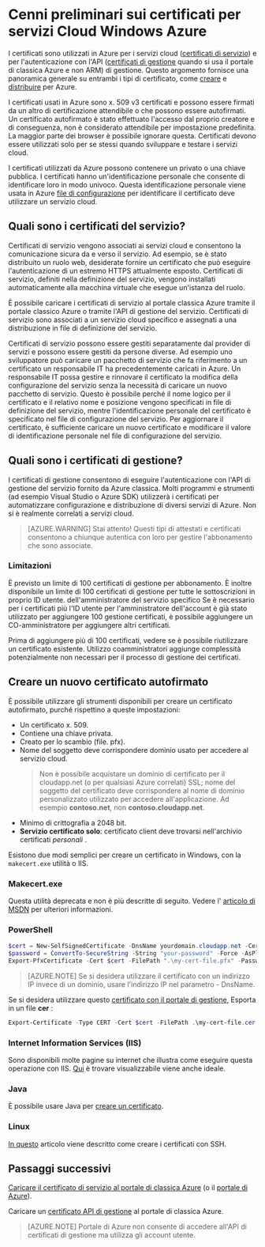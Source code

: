 <properties 
    pageTitle="Servizi e i certificati di gestione cloud | Microsoft Azure" 
    description="Informazioni su come creare e utilizzare i certificati con Microsoft Azure" 
    services="cloud-services" 
    documentationCenter=".net" 
    authors="Thraka" 
    manager="timlt" 
    editor=""/>

<tags 
    ms.service="cloud-services" 
    ms.workload="tbd" 
    ms.tgt_pltfrm="na" 
    ms.devlang="na" 
    ms.topic="article" 
    ms.date="10/11/2016"
    ms.author="adegeo"/>

# <a name="certificates-overview-for-azure-cloud-services"></a>Cenni preliminari sui certificati per servizi Cloud Windows Azure
I certificati sono utilizzati in Azure per i servizi cloud ([certificati di servizio](#what-are-service-certificates)) e per l'autenticazione con l'API ([certificati di gestione](#what-are-management-certificates) quando si usa il portale di classica Azure e non ARM) di gestione. Questo argomento fornisce una panoramica generale su entrambi i tipi di certificato, come [creare](#create) e [distribuire](#deploy) per Azure.

I certificati usati in Azure sono x. 509 v3 certificati e possono essere firmati da un altro di certificazione attendibile o che possono essere autofirmati. Un certificato autofirmato è stato effettuato l'accesso dal proprio creatore e di conseguenza, non è considerato attendibile per impostazione predefinita. La maggior parte dei browser è possibile ignorare questa. Certificati devono essere utilizzati solo per se stessi quando sviluppare e testare i servizi cloud. 

I certificati utilizzati da Azure possono contenere un privato o una chiave pubblica. I certificati hanno un'identificazione personale che consente di identificare loro in modo univoco. Questa identificazione personale viene usata in Azure [file di configurazione](cloud-services-configure-ssl-certificate.md) per identificare il certificato deve utilizzare un servizio cloud. 

## <a name="what-are-service-certificates"></a>Quali sono i certificati del servizio?
Certificati di servizio vengono associati ai servizi cloud e consentono la comunicazione sicura da e verso il servizio. Ad esempio, se è stato distribuito un ruolo web, desiderate fornire un certificato che può eseguire l'autenticazione di un estremo HTTPS attualmente esposto. Certificati di servizio, definiti nella definizione del servizio, vengono installati automaticamente alla macchina virtuale che esegue un'istanza del ruolo. 

È possibile caricare i certificati di servizio al portale classica Azure tramite il portale classico Azure o tramite l'API di gestione del servizio. Certificati di servizio sono associati a un servizio cloud specifico e assegnati a una distribuzione in file di definizione del servizio.

Certificati di servizio possono essere gestiti separatamente dal provider di servizi e possono essere gestiti da persone diverse. Ad esempio uno sviluppatore può caricare un pacchetto di servizio che fa riferimento a un certificato un responsabile IT ha precedentemente caricati in Azure. Un responsabile IT possa gestire e rinnovare il certificato la modifica della configurazione del servizio senza la necessità di caricare un nuovo pacchetto di servizio. Questo è possibile perché il nome logico per il certificato e il relativo nome e posizione vengono specificati in file di definizione del servizio, mentre l'identificazione personale del certificato è specificato nel file di configurazione del servizio. Per aggiornare il certificato, è sufficiente caricare un nuovo certificato e modificare il valore di identificazione personale nel file di configurazione del servizio.

## <a name="what-are-management-certificates"></a>Quali sono i certificati di gestione?
I certificati di gestione consentono di eseguire l'autenticazione con l'API di gestione del servizio fornito da Azure classica. Molti programmi e strumenti (ad esempio Visual Studio o Azure SDK) utilizzerà i certificati per automatizzare configurazione e distribuzione di diversi servizi di Azure. Non si è realmente correlati a servizi cloud. 

>[AZURE.WARNING] Stai attento! Questi tipi di attestati e certificati consentono a chiunque autentica con loro per gestire l'abbonamento che sono associate. 

### <a name="limitations"></a>Limitazioni
È previsto un limite di 100 certificati di gestione per abbonamento. È inoltre disponibile un limite di 100 certificati di gestione per tutte le sottoscrizioni in proprio ID utente. dell'amministratore del servizio specifico Se è necessario per i certificati più l'ID utente per l'amministratore dell'account è già stato utilizzato per aggiungere 100 gestione certificati, è possibile aggiungere un CO-amministratore per aggiungere altri certificati. 

Prima di aggiungere più di 100 certificati, vedere se è possibile riutilizzare un certificato esistente. Utilizzo coamministratori aggiunge complessità potenzialmente non necessari per il processo di gestione dei certificati.


<a name="create"></a>
## <a name="create-a-new-self-signed-certificate"></a>Creare un nuovo certificato autofirmato
È possibile utilizzare gli strumenti disponibili per creare un certificato autofirmato, purché rispettino a queste impostazioni:

* Un certificato x. 509.
* Contiene una chiave privata.
* Creato per lo scambio (file. pfx).
* Nome del soggetto deve corrispondere dominio usato per accedere al servizio cloud. 
    > Non è possibile acquistare un dominio di certificato per il cloudapp.net (o per qualsiasi Azure correlati) SSL; nome del soggetto del certificato deve corrispondere al nome di dominio personalizzato utilizzato per accedere all'applicazione. Ad esempio **contoso.net**, non **contoso.cloudapp.net**.
* Minimo di crittografia a 2048 bit.
* **Servizio certificato solo**: certificato client deve trovarsi nell'archivio certificati *personali* .

Esistono due modi semplici per creare un certificato in Windows, con la `makecert.exe` utilità o IIS.

### <a name="makecertexe"></a>Makecert.exe

Questa utilità deprecata e non è più descritte di seguito. Vedere l' [articolo di MSDN](https://msdn.microsoft.com/library/windows/desktop/aa386968) per ulteriori informazioni.

### <a name="powershell"></a>PowerShell

```powershell
$cert = New-SelfSignedCertificate -DnsName yourdomain.cloudapp.net -CertStoreLocation "cert:\LocalMachine\My"
$password = ConvertTo-SecureString -String "your-password" -Force -AsPlainText
Export-PfxCertificate -Cert $cert -FilePath ".\my-cert-file.pfx" -Password $password
```

>[AZURE.NOTE] Se si desidera utilizzare il certificato con un indirizzo IP invece di un dominio, usare l'indirizzo IP nel parametro - DnsName.


Se si desidera utilizzare questo [certificato con il portale di gestione](../azure-api-management-certs.md), Esporta in un file **cer** :

```powershell
Export-Certificate -Type CERT -Cert $cert -FilePath .\my-cert-file.cer
```

### <a name="internet-information-services-iis"></a>Internet Information Services (IIS)

Sono disponibili molte pagine su internet che illustra come eseguire questa operazione con IIS. [Qui](https://www.sslshopper.com/article-how-to-create-a-self-signed-certificate-in-iis-7.html) è trovare visualizzabile viene anche ideale. 

### <a name="java"></a>Java
È possibile usare Java per [creare un certificato](../app-service-web/java-create-azure-website-using-java-sdk.md#create-a-certificate).

### <a name="linux"></a>Linux
[In questo](../virtual-machines/virtual-machines-linux-mac-create-ssh-keys.md) articolo viene descritto come creare i certificati con SSH.

## <a name="next-steps"></a>Passaggi successivi

[Caricare il certificato di servizio al portale di classica Azure](cloud-services-configure-ssl-certificate.md) (o il [portale di Azure](cloud-services-configure-ssl-certificate-portal.md)).

Caricare un [certificato API di gestione](../azure-api-management-certs.md) al portale di classica Azure.

>[AZURE.NOTE] Portale di Azure non consente di accedere all'API di certificati di gestione ma utilizza gli account utente.
